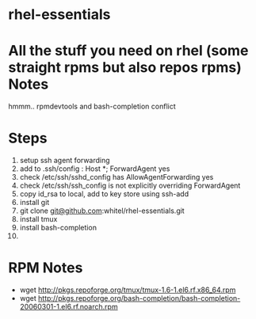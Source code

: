 rhel-essentials
===============

All the stuff you need on rhel (some straight rpms but also repos rpms)
Notes
===
hmmm.. rpmdevtools and bash-completion conflict

Steps
====
1. setup ssh agent forwarding
2. add to .ssh/config : Host *; ForwardAgent yes
3. check /etc/ssh/sshd_config has AllowAgentForwarding yes
4. check /etc/ssh/ssh_config is not explicitly overriding ForwardAgent
5. copy id_rsa to local, add to key store using ssh-add
6. install git
7. git clone git@github.com:whitel/rhel-essentials.git
8. install tmux
9. install bash-completion
10. 


RPM Notes
====
* wget http://pkgs.repoforge.org/tmux/tmux-1.6-1.el6.rf.x86_64.rpm
* wget http://pkgs.repoforge.org/bash-completion/bash-completion-20060301-1.el6.rf.noarch.rpm
